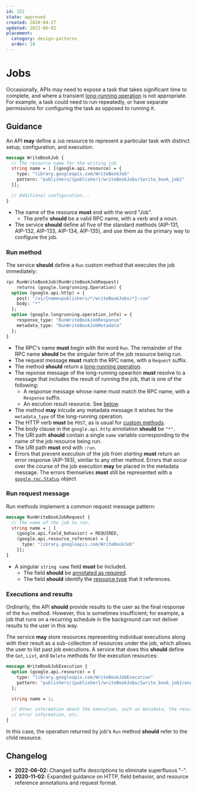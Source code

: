 ```yaml
---
id: 152
state: approved
created: 2020-04-27
updated: 2022-06-02
placement:
  category: design-patterns
  order: 10
---
```


# Jobs

Occasionally, APIs may need to expose a task that takes significant time to
complete, and where a transient [long-running operation][aip-151] is not
appropriate. For example, a task could need to run repeatedly, or have separate
permissions for configuring the task as opposed to running it.

## Guidance

An API **may** define a `Job` resource to represent a particular task with
distinct setup, configuration, and execution:

```proto
message WriteBookJob {
  // The resource name for the writing job.
  string name = 1 [(google.api.resource) = {
    type: "library.googleapis.com/WriteBookJob"
    pattern: "publishers/{publisher}/writeBookJobs/{write_book_job}"
  }];

  // Additional configuration...
}
```

- The name of the resource **must** end with the word "Job".
  - The prefix **should** be a valid RPC name, with a verb and a noun.
- The service **should** define all five of the standard methods (AIP-131,
  AIP-132, AIP-133, AIP-134, AIP-135), and use them as the
  primary way to configure the job.

### Run method

The service **should** define a `Run` custom method that executes the job
immediately:

```proto
rpc RunWriteBookJob(RunWriteBookJobRequest)
    returns (google.longrunning.Operation) {
  option (google.api.http) = {
    post: "/v1/{name=publishers/*/writeBookJobs/*}:run"
    body: "*"
  };
  option (google.longrunning.operation_info) = {
    response_type: "RunWriteBookJobResponse"
    metadata_type: "RunWriteBookJobMetadata"
  };
}
```

- The RPC's name **must** begin with the word `Run`. The remainder of the
  RPC name **should** be the singular form of the job resource being run.
- The request message **must** match the RPC name, with a `Request` suffix.
- The method **should** return a [long-running operation][aip-151].
- The reponse message of the long-running opeariton **must** resolve to
  a message that includes the result of running the job, that is one of
  the following:
  - A response message whose name must match the RPC name, with a
    `Response` suffix.
  - An excution result resource. See [below](#executions-and-results).
- The method **may** inlcude any metadata message it wishes for the
  `metadata_type` of the long-running operation.
- The HTTP verb **must** be `POST`, as is usual for [custom methods][aip-136].
- The body clause in the `google.api.http` annotation **should** be `"*"`.
- The URI path **should** contain a single `name` variable corresponding to the
  name of the job resource being run.
- The URI path **must** end with `:run`.
- Errors that prevent execution of the job from _starting_ **must** return an
  error response (AIP-193), similar to any other method. Errors that occur
  over the course of the job execution **may** be placed in the metadata
  message. The errors themselves **must** still be represented with a
  [`google.rpc.Status`][status] object.

### Run request message

Run methods implement a common request message pattern:

```proto
message RunWriteBookJobRequest {
  // The name of the job to run.
  string name = 1 [
    (google.api.field_behavior) = REQUIRED,
    (google.api.resource_reference) = {
      type: "library.googleapis.com/WriteBookJob"
    }];
}
```

- A singular `string name` field **must** be included.
  - The field **should** be [annotated as required][aip-203].
  - The field **should** identify the [resource type][aip-123] that it
    references.

### Executions and results

Ordinarily, the API **should** provide results to the user as the final
response of the `Run` method. However, this is sometimes insufficient; for
example, a job that runs on a recurring schedule in the background can not
deliver results to the user in this way.

The service **may** store resources representing individual executions along
with their result as a sub-collection of resources under the job, which allows
the user to list past job executions. A service that does this **should**
define the `Get`, `List`, and `Delete` methods for the execution resources:

```proto
message WriteBookJobExecution {
  option (google.api.resource) = {
    type: "library.googleapis.com/WriteBookJobExecution"
    pattern: "publishers/{publisher}/writeBookJobs/{write_book_job}/executions/{execution}"
  };

  string name = 1;

  // Other information about the execution, such as metadata, the result,
  // error information, etc.
}
```

In this case, the operation returned by job's `Run` method **should** refer to
the child resource.

## Changelog

- **2022-06-02:** Changed suffix descriptions to eliminate superfluous "-".
- **2020-11-02**: Expanded guidance on HTTP, field behavior, and resource
  reference annotations and request format.

<!-- prettier-ignore-start -->
[aip-123]: ./0123.md
[aip-136]: ./0136.md
[aip-151]: ./0151.md
[aip-203]: ./0203.md
[status]: https://github.com/googleapis/googleapis/blob/master/google/rpc/status.proto
<!-- prettier-ignore-end -->
